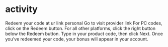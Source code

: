 # activity 

Redeem your code at ur link personal
Go to visit provider link
For PC codes, click on the Redeem button. For all other platforms, click the right button below the Redeem button.
Type in your product code, then click Next.
Once you’ve redeemed your code, your bonus will appear in your account.
